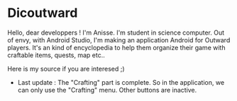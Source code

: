 # Dicoutward

Hello, dear developpers ! I'm Anisse. I'm student in science computer. Out of envy, with Android Studio, I'm making an application Android for Outward players. It's an kind of encyclopedia to help them organize their game with craftable items, quests, map etc..

Here is my source if you are interesed ;)

- Last update : The "Crafting" part is complete. So in the application, we can only use the "Crafting" menu. Other buttons are inactive.

